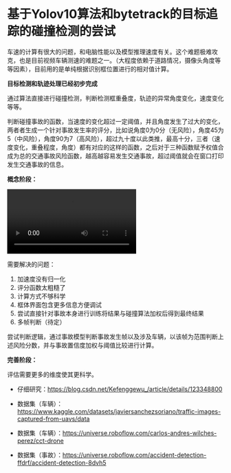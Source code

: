 # 基于Yolov10算法和bytetrack的目标追踪的碰撞检测的尝试

车速的计算有很大的问题，和电脑性能以及模型推理速度有关。这个难题极难攻克，也是目前视频车辆测速的难题之一。（大程度依赖于道路情况，摄像头角度等等因素），目前用的是单纯根据识别框位置进行的相对值计算。

**目标检测和轨迹处理已经初步完成**

通过算法直接进行碰撞检测，判断检测框重叠度，轨迹的异常角度变化，速度变化等等。

判断碰撞事故的函数，当速度的变化超过一定阈值，并且角度发生了过大的变化，两者者生成一个针对事故发生率的评分，比如说角度0为0分（无风险），角度45为5（中风险），角度90为7（高风险），超过九十度以此类推，最高十分，三者（速度变化，重叠程度，角度）都有对应的这样的函数，之后对于三种函数赋予权值合成为总的交通事故风险函数，越高越容易发生交通事故，超过阈值就会在窗口打印发生交通事故的信息。

**概念阶段：**

![display](https://github.com/Kitagawayyds/Traffic-accident-prediction/blob/main/output.mp4)

需要解决的问题：
1. 加速度没有归一化
2. 评分函数太粗糙了
3. 计算方式不够科学
4. 框体界面包含更多信息方便调试
5. 尝试直接针对事故本身进行训练将结果与碰撞算法加权后得到最终结果
6. 多帧判断（待定）

尝试判断逻辑，通过事故模型判断事故发生帧以及涉及车辆，以该帧为范围判断上述风险分数，并与事故置信度加权与阈值比较进行计算。

**完善阶段：**

评估需要更多的维度使其更科学。

- 仔细研究：https://blog.csdn.net/Kefenggewu_/article/details/123348800

- 数据集（车辆）：https://www.kaggle.com/datasets/javiersanchezsoriano/traffic-images-captured-from-uavs/data
- 数据集（车辆）：https://universe.roboflow.com/carlos-andres-wilches-perez/cct-drone
- 数据集（事故）：https://universe.roboflow.com/accident-detection-ffdrf/accident-detection-8dvh5





